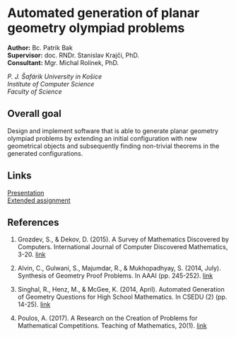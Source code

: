 # Automated generation of planar geometry olympiad problems

**Author:** Bc. Patrik Bak  
**Supervisor:** doc. RNDr. Stanislav Krajči, PhD.  
**Consultant:** Mgr. Michal Rolínek, PhD.  

*P. J. Šafárik University in Košice  
Institute of Computer Science  
Faculty of Science*

## Overall goal

Design and implement software that is able to generate planar geometry olympiad problems by extending an initial configuration with new geometrical objects and subsequently finding non-trivial theorems in the generated configurations.

## Links

[Presentation](../blob/master/Resources/School/presentation.pdf)  
[Extended assignment]()

## References

1. Grozdev, S., & Dekov, D. (2015). A Survey of Mathematics Discovered by Computers. International Journal of Computer Discovered Mathematics, 3-20. [link](https://www.researchgate.net/profile/Sava_Grozdev/publication/306426026_A_Survey_of_Mathematics_Discovered_by_Computers/links/57bda90f08aeaf647bcb513a/A-Survey-of-Mathematics-Discovered-by-Computers.pdf)

2. Alvin, C., Gulwani, S., Majumdar, R., & Mukhopadhyay, S. (2014, July). Synthesis of Geometry Proof Problems. In AAAI (pp. 245-252). [link](http://www.aaai.org/ocs/index.php/AAAI/AAAI14/paper/viewFile/8617/8427)

3. Singhal, R., Henz, M., & McGee, K. (2014, April). Automated Generation of Geometry Questions for High School Mathematics. In CSEDU (2) (pp. 14-25). [link](http://www.cs.technion.ac.il/~janos/COURSES/THPR-2015/SinghalHenzMcGee.pdf)

4. Poulos, A. (2017). A Research on the Creation of Problems for Mathematical Competitions. Teaching of Mathematics, 20(1). [link](http://elib.mi.sanu.ac.rs/files/journals/tm/38/tmn38p26-36.pdf)